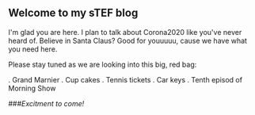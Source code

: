## Welcome to my sTEF blog

I'm glad you are here. I plan to talk about Corona2020 
like you've never heard of. Believe in Santa Claus? Good for youuuuu, cause we have what you need here.

Please stay tuned as we are looking into this big, red bag:

 . Grand Marnier
 . Cup cakes
 . Tennis tickets
 . Car keys
 . Tenth episod of Morning Show

###_Excitment to come!_
